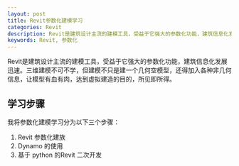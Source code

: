 ```yaml
---
layout: post
title: Revit参数化建模学习 
categories: Revit
description: Revit是建筑设计主流的建模工具，受益于它强大的参数化功能，建筑信息化发展迅速。
keywords: Revit, 参数化
---
```


Revit是建筑设计主流的建模工具，受益于它强大的参数化功能，建筑信息化发展迅速。三维建模不可不学，但建模不只是建一个几何空模型，还得加入各种非几何信息，让模型有血有肉，达到虚拟建造的目的，所见即所得。

## 学习步骤  
我将参数化建模学习分为以下三个步骤：

1. Revit 参数化建族
2. Dynamo 的使用
3. 基于 python 的Revit 二次开发


